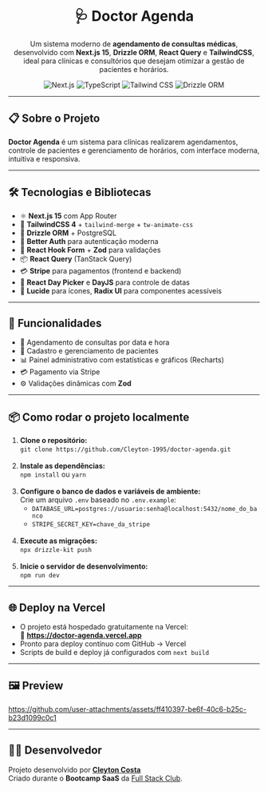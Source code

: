 <h1 align="center">🩺 Doctor Agenda</h1>

<p align="center">
  Um sistema moderno de <strong>agendamento de consultas médicas</strong>, desenvolvido com <strong>Next.js 15</strong>, <strong>Drizzle ORM</strong>, <strong>React Query</strong> e <strong>TailwindCSS</strong>, ideal para clínicas e consultórios que desejam otimizar a gestão de pacientes e horários.
</p>

<p align="center">
  <img src="https://img.shields.io/badge/Next.js-15.3.3-black?logo=nextdotjs" alt="Next.js" />
  <img src="https://img.shields.io/badge/TypeScript-5-blue?logo=typescript" alt="TypeScript" />
  <img src="https://img.shields.io/badge/TailwindCSS-4-38BDF8?logo=tailwindcss" alt="Tailwind CSS" />
  <img src="https://img.shields.io/badge/Drizzle_ORM-lightgrey?logo=postgresql" alt="Drizzle ORM" />
</p>

<hr />

<h2>📋 Sobre o Projeto</h2>

<p>
  <strong>Doctor Agenda</strong> é um sistema para clínicas realizarem agendamentos, controle de pacientes e gerenciamento de horários, com interface moderna, intuitiva e responsiva.
</p>

<hr />

<h2>🛠️ Tecnologias e Bibliotecas</h2>

<ul>
  <li>⚛️ <strong>Next.js 15</strong> com App Router</li>
  <li>🎨 <strong>TailwindCSS 4</strong> + <code>tailwind-merge</code> + <code>tw-animate-css</code></li>
  <li>🧩 <strong>Drizzle ORM</strong> + PostgreSQL</li>
  <li>🔐 <strong>Better Auth</strong> para autenticação moderna</li>
  <li>🧾 <strong>React Hook Form</strong> + <strong>Zod</strong> para validações</li>
  <li>📦 <strong>React Query</strong> (TanStack Query)</li>
  <li>💳 <strong>Stripe</strong> para pagamentos (frontend e backend)</li>
  <li>📅 <strong>React Day Picker</strong> e <strong>DayJS</strong> para controle de datas</li>
  <li>🧠 <strong>Lucide</strong> para ícones, <strong>Radix UI</strong> para componentes acessíveis</li>
</ul>

<hr />

<h2>🚀 Funcionalidades</h2>

<ul>
  <li>📆 Agendamento de consultas por data e hora</li>
  <li>👤 Cadastro e gerenciamento de pacientes</li>
  <li>📊 Painel administrativo com estatísticas e gráficos (Recharts)</li>
  <li>💳 Pagamento via Stripe</li>
  <li>⚙️ Validações dinâmicas com <strong>Zod</strong></li>
</ul>

<hr />

<h2>📦 Como rodar o projeto localmente</h2>

<ol>
  <li><strong>Clone o repositório:</strong><br />
    <code>git clone https://github.com/Cleyton-1995/doctor-agenda.git</code>
  </li><br />

  <li><strong>Instale as dependências:</strong><br />
    <code>npm install</code> ou <code>yarn</code>
  </li><br />

  <li><strong>Configure o banco de dados e variáveis de ambiente:</strong><br />
    Crie um arquivo <code>.env</code> baseado no <code>.env.example</code>:
    <ul>
      <li><code>DATABASE_URL=postgres://usuario:senha@localhost:5432/nome_do_banco</code></li>
      <li><code>STRIPE_SECRET_KEY=chave_da_stripe</code></li>
    </ul>
  </li><br />

  <li><strong>Execute as migrações:</strong><br />
    <code>npx drizzle-kit push</code>
  </li><br />

  <li><strong>Inicie o servidor de desenvolvimento:</strong><br />
    <code>npm run dev</code>
  </li>
</ol>

<hr />

<h2>🌐 Deploy na Vercel</h2>

<ul>
  <li>
    O projeto está hospedado gratuitamente na Vercel:
    <br />
    🔗 <strong><a href="https://doctor-agenda.vercel.app" target="_blank">https://doctor-agenda.vercel.app</a></strong>
  </li>
  <li>Pronto para deploy contínuo com GitHub → Vercel</li>
  <li>Scripts de build e deploy já configurados com <code>next build</code></li>
</ul>

<hr />

<h2>🖼️ Preview</h2>

<p align="center">
  <!-- Substitua por prints reais -->

https://github.com/user-attachments/assets/ff410397-be6f-40c6-b25c-b23d1099c0c1

</p>

<hr />

<h2>👨‍💻 Desenvolvedor</h2>

<p>
  Projeto desenvolvido por <a href="https://github.com/Cleyton-1995" target="_blank"><strong>Cleyton Costa</strong></a><br />
  Criado durante o <strong>Bootcamp SaaS</strong> da <a href="https://fullstackclub.com.br" target="_blank">Full Stack Club</a>.
</p>
